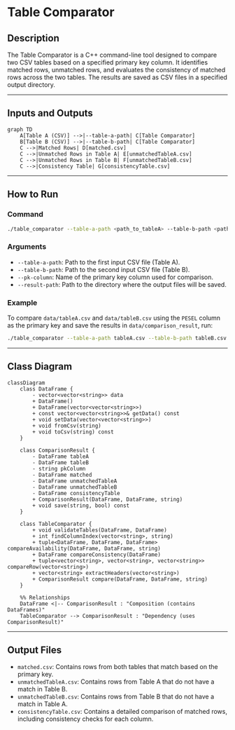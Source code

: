 # Table Comparator

## Description
The Table Comparator is a C++ command-line tool designed to compare two CSV tables based on a specified primary key column. It identifies matched rows, unmatched rows, and evaluates the consistency of matched rows across the two tables. The results are saved as CSV files in a specified output directory.

---

## Inputs and Outputs

```mermaid
graph TD
    A[Table A (CSV)] -->|--table-a-path| C[Table Comparator]
    B[Table B (CSV)] -->|--table-b-path| C[Table Comparator]
    C -->|Matched Rows| D[matched.csv]
    C -->|Unmatched Rows in Table A| E[unmatchedTableA.csv]
    C -->|Unmatched Rows in Table B| F[unmatchedTableB.csv]
    C -->|Consistency Table| G[consistencyTable.csv]
```

---

## How to Run

### Command
```bash
./table_comparator --table-a-path <path_to_tableA> --table-b-path <path_to_tableB> --pk-column <primary_key_column> --result-path <output_directory>
```

### Arguments
- `--table-a-path`: Path to the first input CSV file (Table A).
- `--table-b-path`: Path to the second input CSV file (Table B).
- `--pk-column`: Name of the primary key column used for comparison.
- `--result-path`: Path to the directory where the output files will be saved.

### Example
To compare `data/tableA.csv` and `data/tableB.csv` using the `PESEL` column as the primary key and save the results in `data/comparison_result`, run:
```bash
./table_comparator --table-a-path tableA.csv --table-b-path tableB.csv --pk-column PESEL --result-path data/comparison_result
```

---

## Class Diagram

```mermaid
classDiagram
    class DataFrame {
        - vector<vector<string>> data
        + DataFrame()
        + DataFrame(vector<vector<string>>)
        + const vector<vector<string>>& getData() const
        + void setData(vector<vector<string>>)
        + void fromCsv(string)
        + void toCsv(string) const
    }

    class ComparisonResult {
        - DataFrame tableA
        - DataFrame tableB
        - string pkColumn
        - DataFrame matched
        - DataFrame unmatchedTableA
        - DataFrame unmatchedTableB
        - DataFrame consistencyTable
        + ComparisonResult(DataFrame, DataFrame, string)
        + void save(string, bool) const
    }

    class TableComparator {
        + void validateTables(DataFrame, DataFrame)
        + int findColumnIndex(vector<string>, string)
        + tuple<DataFrame, DataFrame, DataFrame> compareAvailability(DataFrame, DataFrame, string)
        + DataFrame compareConsistency(DataFrame)
        + tuple<vector<string>, vector<string>, vector<string>> compareRow(vector<string>)
        + vector<string> extractHeaders(vector<string>)
        + ComparisonResult compare(DataFrame, DataFrame, string)
    }

    %% Relationships
    DataFrame <|-- ComparisonResult : "Composition (contains DataFrames)"
    TableComparator --> ComparisonResult : "Dependency (uses ComparisonResult)"
```

---

## Output Files
- `matched.csv`: Contains rows from both tables that match based on the primary key.
- `unmatchedTableA.csv`: Contains rows from Table A that do not have a match in Table B.
- `unmatchedTableB.csv`: Contains rows from Table B that do not have a match in Table A.
- `consistencyTable.csv`: Contains a detailed comparison of matched rows, including consistency checks for each column.
